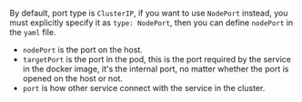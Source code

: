 By default, port type is `ClusterIP`, if you want to use `NodePort` instead, you must explicitly specify it as
`type: NodePort`, then you can define `nodePort` in the `yaml` file.

- `nodePort` is the port on the host.
- `targetPort` is the port in the pod, this is the port required by the service in the docker image, it's the internal port, no matter whether the port is opened on the host or not.
- `port` is how other service connect with the service in the cluster.
